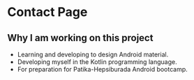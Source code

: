 # Contact Page

## Why I am working on this project

* Learning and developing to design Android material.
* Developing myself in the Kotlin programming language.
* For preparation for Patika-Hepsiburada Android bootcamp.

